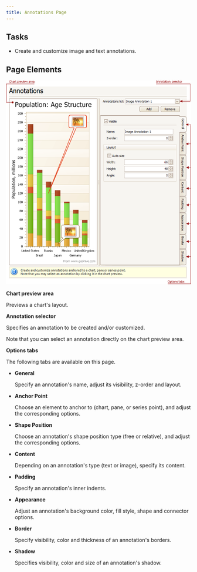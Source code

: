 ```yaml
---
title: Annotations Page
---
```

## Tasks
* Create and customize image and text annotations.

## Page Elements
![ChartWizard_AnnotationsPage_Image](../../../images/Img12047.png)

**Chart preview area**

Previews a chart's layout.

**Annotation selector**

Specifies an annotation to be created and/or customized.

Note that you can select an annotation directly on the chart preview area.

**Options tabs**

The following tabs are available on this page.
* **General**
	
	Specify an annotation's name, adjust its visibility, z-order and layout.
* **Anchor Point**
	
	Choose an element to anchor to (chart, pane, or series point), and adjust the corresponding options.
* **Shape Position**
	
	Choose an annotation's shape position type (free or relative), and adjust the corresponding options.
* **Content**
	
	Depending on an annotation's type (text or image), specify its content.
* **Padding**
	
	Specify an annotation's inner indents.
* **Appearance**
	
	Adjust an annotation's background color, fill style, shape and connector options.
* **Border**
	
	Specify visibility, color and thickness of an annotation's borders.
* **Shadow**
	
	Specifies visibility, color and size of an annotation's shadow.